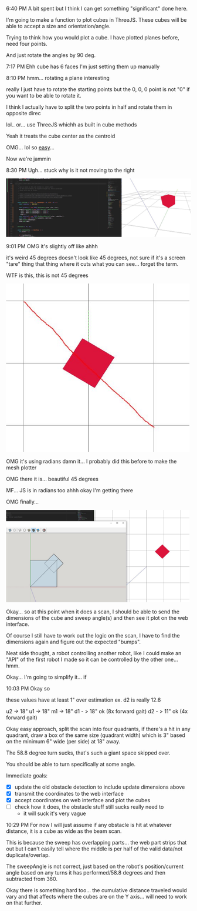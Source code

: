 6:40 PM
A bit spent but I think I can get something "significant" done here.

I'm going to make a function to plot cubes in ThreeJS. These cubes will be able to accept a size and orientation/angle.

Trying to think how you would plot a cube. I have plotted planes before, need four points.

And just rotate the angles by 90 deg.

7:17 PM
Ehh cube has 6 faces I'm just setting them up manually

8:10 PM
hmm... rotating a plane interesting

really I just have to rotate the starting points but the 0, 0, 0 point is not "0" if you want to be able to rotate it.

I think I actually have to split the two points in half and rotate them in opposite direc

lol.. or... use ThreeJS whichh as built in cube methods

Yeah it treats the cube center as the centroid

OMG... lol so [easy](https://discourse.threejs.org/t/rotate-and-scale-geometry/880)...

Now we're jammin

8:30 PM
Ugh... stuck why is it not moving to the right

<img src="../../media/05-10-2022--stucko.JPG" width="800"/>

9:01 PM
OMG it's slightly off like ahhh

it's weird 45 degrees doesn't look like 45 degrees, not sure if it's a screen "tare" thing that thing where it cuts what you can see... forget the term.

WTF is this, this is not 45 degrees

<img src="../../media/05-10-2022--not-45.JPG" width="500"/>

OMG it's using radians damn it... I probably did this before to make the mesh plotter

OMG there it is... beautiful 45 degrees

MF... JS is in radians too ahhh okay I'm getting there

OMG finally...

<img src="../../media/05-10-2022--matches.JPG" width="500"/>

Okay... so at this point when it does a scan, I should be able to send the dimensions of the cube and sweep angle(s) and then see it plot on the web interface.

Of course I still have to work out the logic on the scan, I have to find the dimensions again and figure out the expected "bumps".

Neat side thought, a robot controlling another robot, like I could make an "API" of the first robot I made so it can be controlled by the other one... hmm.

Okay... I'm going to simplify it... if

10:03 PM
Okay so

these values have at least 1" over estimation ex. d2 is really 12.6

u2 -> 18"
u1 -> 18"
m1 -> 18"
d1 - > 18" ok (8x forward gait)
d2 - > 11" ok (4x forward gait)

Okay easy approach, split the scan into four quadrants, if there's a hit in any quadrant, draw a box of the same size (quadrant width) which is 3" based on the minimum 6" wide (per side) at 18" away.

The 58.8 degree turn sucks, that's such a giant space skipped over.

You should be able to turn specifically at some angle.

Immediate goals:
- [x] update the old obstacle detection to include update dimensions above
- [x] transmit the coordinates to the web interface
- [x] accept coordinates on web interface and plot the cubes
- [ ] check how it does, the obstacle stuff still sucks really need to
  - it will suck it's very vague

10:29 PM
For now I will just assume if any obstacle is hit at whatever distance, it is a cube as wide as the beam scan.

This is because the sweep has overlapping parts... the web part strips that out but I can't easily tell where the middle is per half of the valid data/not duplicate/overlap.

The sweepAngle is not correct, just based on the robot's position/current angle based on any turns it has performed/58.8 degrees and then subtracted from 360.

Okay there is something hard too... the cumulative distance traveled would vary and that affects where the cubes are on the Y axis... will need to work on that further.


